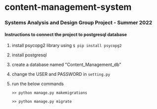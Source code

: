 # content-management-system

### Systems Analysis and Design Group Project - Summer 2022

#### Instructions to connect the project to postgresql database

1. install psycopg2 library using
`
$ pip install psycopg2
`
1. install postgresql

1. create a database named "Content_Management_db"

1. change the USER and PASSWORD in `setting.py`

1. run the below commands

    `>> python manage.py makemigrations`
    
    `>> python manage.py migrate `
